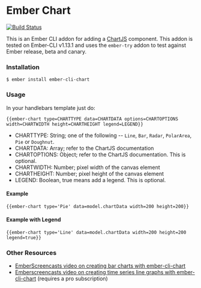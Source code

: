 # Ember Chart

[![Build Status](https://travis-ci.org/aomra015/ember-cli-chart.svg)](https://travis-ci.org/aomra015/ember-cli-chart)

This is an Ember CLI addon for adding a [ChartJS](http://www.chartjs.org/) component. This addon is tested on Ember-CLI v1.13.1 and uses the `ember-try` addon to test against Ember release, beta and canary.

### Installation

```
$ ember install ember-cli-chart
```

### Usage

In your handlebars template just do:

```
{{ember-chart type=CHARTTYPE data=CHARTDATA options=CHARTOPTIONS width=CHARTWIDTH height=CHARTHEIGHT legend=LEGEND}}
```

* CHARTTYPE: String; one of the following -- `Line`, `Bar`, `Radar`, `PolarArea`, `Pie` or `Doughnut`.
* CHARTDATA: Array; refer to the ChartJS documentation
* CHARTOPTIONS: Object; refer to the ChartJS documentation. This is optional.
* CHARTWIDTH: Number; pixel width of the canvas element
* CHARTHEIGHT: Number; pixel height of the canvas element
* LEGEND: Boolean, true means add a legend. This is optional.

#### Example

```
{{ember-chart type='Pie' data=model.chartData width=200 height=200}}
```

#### Example with Legend

```
{{ember-chart type='Line' data=model.chartData width=200 height=200 legend=true}}
```

### Other Resources

* [EmberScreencasts video on creating bar charts with ember-cli-chart](https://www.emberscreencasts.com/posts/46-bar-charts-with-ember-cli-chart)
* [Emberscreencasts video on creating time series line graphs with ember-cli-chart](https://www.emberscreencasts.com/posts/47-time-series-line-graphs-with-ember-cli-chart) (requires a pro subscription)

